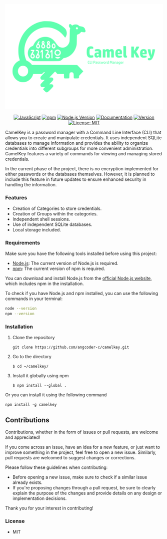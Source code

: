 <div align="center">
  <img src="https://github.com/angcoder-c/camelkey/blob/main/branding/main.png">

[![JavaScript](https://img.shields.io/badge/logo-javascript-yellow?logo=nodedotjs)]()
[![npm](https://img.shields.io/npm/v/npm.svg?logo=npm)]()
[![Node.js Version](https://img.shields.io/badge/node.js-v18.17.1-brightgreen.svg)](https://nodejs.org/en/download/)
[![Documentation](https://img.shields.io/badge/api-reference-blue.svg)](https://github.com/angcoder-c/camelkey/blob/main/manual.md) 
[![Version](https://img.shields.io/badge/version-0.0.4-blue.svg)](https://github.com/angcoder-c/camelkey/tree/main)
[![License: MIT](https://img.shields.io/badge/License-MIT-red.svg)](https://opensource.org/licenses/MIT)

</div>

CamelKey is a password manager with a Command Line Interface (CLI) that allows you to create and manipulate credentials. It uses independent SQLite databases to manage information and provides the ability to organize credentials into different subgroups for more convenient administration. CamelKey features a variety of commands for viewing and managing stored credentials.

In the current phase of the project, there is no encryption implemented for either passwords or the databases themselves. However, it is planned to include this feature in future updates to ensure enhanced security in handling the information.

### Features

- Creation of Categories to store credentials.
- Creation of Groups within the categories.
- Independent shell sessions.
- Use of independent SQLite databases.
- Local storage included.

### Requirements

Make sure you have the following tools installed before using this project:

- [Node.js](https://nodejs.org/): The current version of Node.js is required.
- [npm](https://www.npmjs.com/): The current version of npm is required.

You can download and install Node.js from the [official Node.js website](https://nodejs.org/), which includes npm in the installation.

To check if you have Node.js and npm installed, you can use the following commands in your terminal:

```bash
node --version
npm --version
```

### Installation

1. Clone the repository
   ```
   git clone https://github.com/angcoder-c/camelkey.git
   ```

2. Go to the directory
   ```
   $ cd ~/camelkey/
   ```

3. Install it globally using npm
   ```
   $ npm install --global .
   ```

Or you can install it using the following command

   ```
   npm install -g camelkey
   ```

## Contributions

Contributions, whether in the form of issues or pull requests, are welcome and appreciated!

If you come across an issue, have an idea for a new feature, or just want to improve something in the project, feel free to open a new issue. Similarly, pull requests are welcomed to suggest changes or corrections.

Please follow these guidelines when contributing:

- Before opening a new issue, make sure to check if a similar issue already exists.
- If you're proposing changes through a pull request, be sure to clearly explain the purpose of the changes and provide details on any design or implementation decisions.

Thank you for your interest in contributing!

### License
- MIT
